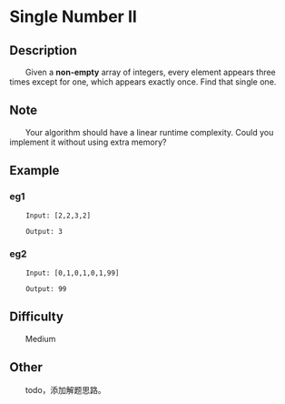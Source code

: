 # Single Number II

## Description

&emsp;&emsp;Given a **non-empty** array of integers, every element appears three times except for one, which appears 
exactly once. Find that single one.

## Note

&emsp;&emsp;Your algorithm should have a linear runtime complexity. Could you implement it without using extra memory?

## Example

### eg1

```
    Input: [2,2,3,2]
    
    Output: 3
```

### eg2

```
    Input: [0,1,0,1,0,1,99]
    
    Output: 99
```

## Difficulty

&emsp;&emsp;Medium

## Other

&emsp;&emsp;todo，添加解题思路。